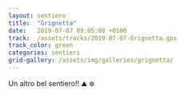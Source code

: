 ```yaml
---
layout: sentiero
title:  "Grignetta"
date:   2019-07-07 09:05:00 +0100
track:  /assets/tracks/2019-07-07-Grignetta.gpx
track_color: green
categories: sentieri
grid-gallery: /assets/img/galleries/grignetta/
---
```


Un altro bel sentiero!! :mountain: :snowflake:
